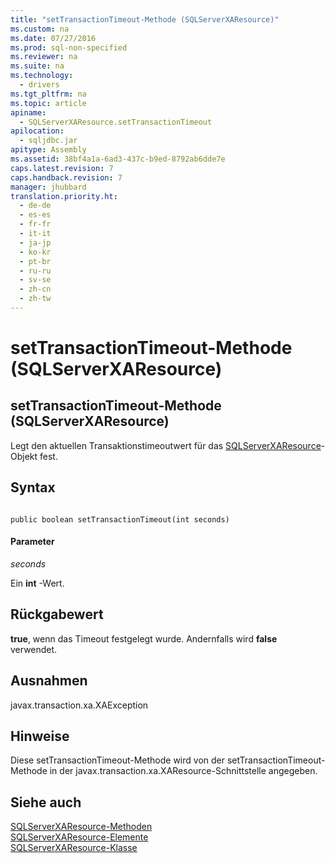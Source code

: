 ```yaml
---
title: "setTransactionTimeout-Methode (SQLServerXAResource)"
ms.custom: na
ms.date: 07/27/2016
ms.prod: sql-non-specified
ms.reviewer: na
ms.suite: na
ms.technology: 
  - drivers
ms.tgt_pltfrm: na
ms.topic: article
apiname: 
  - SQLServerXAResource.setTransactionTimeout
apilocation: 
  - sqljdbc.jar
apitype: Assembly
ms.assetid: 38bf4a1a-6ad3-437c-b9ed-8792ab6dde7e
caps.latest.revision: 7
caps.handback.revision: 7
manager: jhubbard
translation.priority.ht: 
  - de-de
  - es-es
  - fr-fr
  - it-it
  - ja-jp
  - ko-kr
  - pt-br
  - ru-ru
  - sv-se
  - zh-cn
  - zh-tw
---
```

# setTransactionTimeout-Methode (SQLServerXAResource)
    
## setTransactionTimeout\-Methode \(SQLServerXAResource\)  
 Legt den aktuellen Transaktionstimeoutwert für das [SQLServerXAResource](../content/SQLServerXAResource-Class.md)\-Objekt fest.  
  
## Syntax  
  
```  
  
public boolean setTransactionTimeout(int seconds)  
```  
  
#### Parameter  
 *seconds*  
  
 Ein **int** \-Wert.  
  
## Rückgabewert  
 **true**, wenn das Timeout festgelegt wurde. Andernfalls wird **false** verwendet.  
  
## Ausnahmen  
 javax.transaction.xa.XAException  
  
## Hinweise  
 Diese setTransactionTimeout\-Methode wird von der setTransactionTimeout\-Methode in der javax.transaction.xa.XAResource\-Schnittstelle angegeben.  
  
## Siehe auch  
 [SQLServerXAResource-Methoden](../content/SQLServerXAResource-Methods.md)   
 [SQLServerXAResource-Elemente](../content/SQLServerXAResource-Members.md)   
 [SQLServerXAResource-Klasse](../content/SQLServerXAResource-Class.md)  
  
  